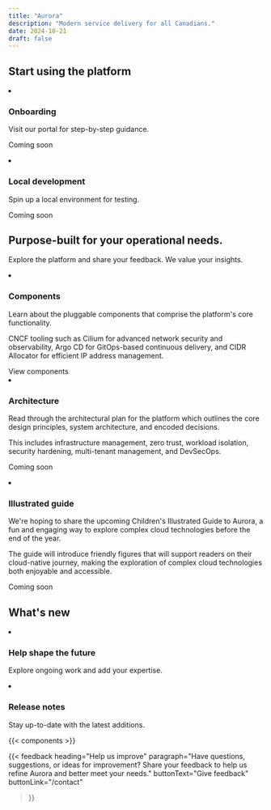 ```yaml
---
title: "Aurora"
description: "Modern service delivery for all Canadians."
date: 2024-10-21
draft: false
---
```


## Start using the platform

<article class="py-500 bg-primary text-light bg-full-width">
  <gcds-grid tag="ul" columns="1fr" columns-tablet="1fr 1fr" gap="450" class="hydrated">
    <li class="list-none md:mb-0 mb-500">
      <h3 class="mb-400">Onboarding</h3>
      <p class="mb-400">Visit our portal for step-by-step guidance.</p>
      <p class="mb-400">Coming soon</p>
    </li>
    <li class="list-none">
      <h3 class="mb-400">Local development</h3>
      <p class="mb-400">Spin up a local environment for testing.</p>
      <p class="mb-400">Coming soon</p>
    </li>
  </gcds-grid>
</article>

<article class="py-450">
  <h2 class="mb-400">Purpose-built for your operational needs.</h2>
  <p class="mb-500"> Explore the platform and share your feedback. <gcds-link href="/contact" class="hydrated">We value your insights</gcds-link>.</p>
  <gcds-grid tag="ul" columns="1fr" columns-tablet="1fr 1fr" columns-desktop="1fr 1fr 1fr" gap="450" class="hydrated">
    <li class="list-none">
      <h3 class="mb-400">Components</h3>
      <p class="mb-400"> Learn about the pluggable components that comprise the platform's core functionality.</p>
      <p class="mb-400"> CNCF tooling such as Cilium for advanced network security and observability, Argo CD for GitOps-based continuous delivery, and CIDR Allocator for efficient IP address management.</p>
      <gcds-link href="/components/" class="hydrated">View components</gcds-link>
    </li>
    <li class="list-none">
      <h3 class="mb-400">Architecture</h3>
      <p class="mb-400">Read through the architectural plan for the platform which outlines the core design principles, system architecture, and encoded decisions.</p>
      <p class="mb-400">This includes infrastructure management, zero trust, workload isolation, security hardening, multi-tenant management, and DevSecOps.</P>
      <p>Coming soon</p>
    </li>
    <li class="list-none">
      <h3 class="mb-400">Illustrated guide</h3>
      <p class="mb-400">We're hoping to share the upcoming Children's Illustrated Guide to Aurora, a fun and engaging way to explore complex cloud technologies before the end of the year.</p>
      <p class="mb-400">The guide will introduce friendly figures that will support readers on their cloud-native journey, making the exploration of complex cloud technologies both enjoyable and accessible.</p>
      <p>Coming soon</p>
    </li>
  </gcds-grid>
</article>

<article class="py-500 bg-light bg-full-width">
  <h2 class="mb-400">What's new</h2>
  <gcds-grid tag="ul" columns="1fr" columns-tablet="1fr 1fr" gap="450" class="hydrated">
    <li class="list-none bg-white p-450 b-radius-md">
      <h3 class="mb-400">
        <gcds-link href="/get-involved" class="hydrated">Help shape the future</gcds-link>
      </h3>
      <p>Explore ongoing work and add your expertise.</p>
    </li>
    <li class="list-none bg-white px-250 py-450 b-radius-md">
      <h3 class="mb-400">
        <gcds-link external="" href="https://github.com/gccloudone/aurora/blob/main/CHANGELOG.md" class="hydrated">Release notes</gcds-link>
      </h3>
      <p>Stay up-to-date with the latest additions.</p>
    </li>
  </gcds-grid>
</article>

{{< components >}}

{{< feedback
heading="Help us improve"
paragraph="Have questions, suggestions, or ideas for improvement? Share your feedback to help us refine Aurora and better meet your needs."
buttonText="Give feedback"
buttonLink="/contact"
>}}
